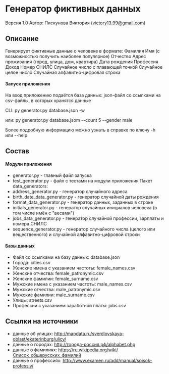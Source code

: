 ﻿# Генератор фиктивных данных

Версия 1.0
Автор: Пискунова Виктория (victory13.99@gmail.com)

## Описание
Генерирует фиктивные данные о человеке в формате: 
Фамилия Имя (с возможностью получить наиболее популярное) Отчество Адрес проживания (город, улица, дом, квартира) Дата рождения Профессия Доход Номер СНИЛС Случайное число с плавающей точкой Случайное целое число Случайная алфавитно-цифровая строка

#### Запуск приложения
На вход приложению подаётся база данных: json-файл со ссылками на csv-файлы, в которых хранятся данные

CLI: py generator.py database.json -w

или: py generator.py database.jsom --count 5 --gender male  

Более подробную информацию можно узнать в справке по ключу -h или --help.

## Состав
#### Модули приложения
- generator.py - главный файл запуска
- test_generator.py - файл с тестами на модули приложения
Пакет data_generators:
 - address_generator.py - генератор случайного адреса
 - birth_date_data_generator.py - генератор случайной даты рождения
 - format_data_generator.py - генератор данных, заданных в строке
 - initials_generator.py - генератор случайных инициалов человека (в том числе имён с "весами")
 - jobs_data_generator.py - генератор случайной профессии, зарплаты и номера СНИЛС
 - sequence_generator.py - генератор случайного числа (целого или вещественного) и случайной алфавитно-цифровой строки
#### Базы данных
- Файл со ссылками на базу данных: database.json
 - Города: cities.csv
 - Женские имена с указанием частоты: female_names.csv
 - Женские отчества: female_patronymic.csv
 - Женские фамилии: female_surname.csv
 - Мужские имена с указанием частоты: male_names.csv
 - Мужские отчества: male_patronymic.csv
 - Мужские фамилии: male_surname.csv
 - Улицы: streets.csv
 - Профессии с указанием заработной платы: jobs.csv


## Ссылки на источники
 - данные об улицах: http://mapdata.ru/sverdlovskaya-oblast/ekaterinburg/ulicy/
 - данные о городах: http://города-россия.рф/alphabet.php
 - данные о фамилиях: https://ru.wikipedia.org/wiki/Список_общерусских_фамилий
 - данные о профессиях: http://www.examen.ru/add/manual/spisok-professiy/

